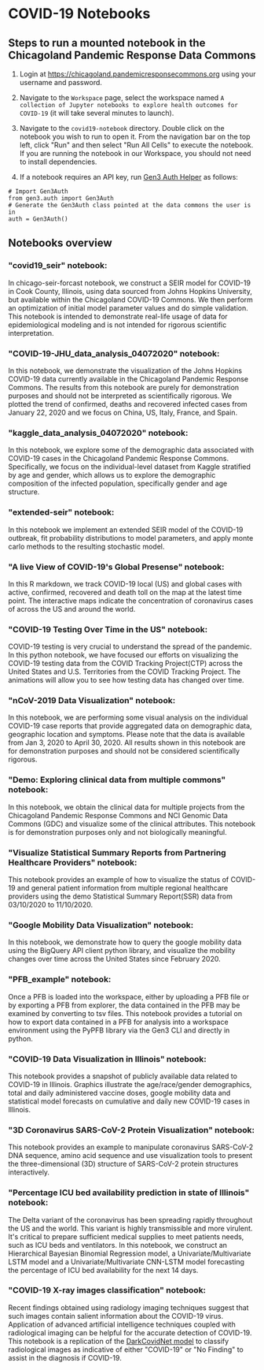 # COVID-19 Notebooks


## Steps to run a mounted notebook in the Chicagoland Pandemic Response Data Commons

1. Login at https://chicagoland.pandemicresponsecommons.org using your username and password.

2. Navigate to the `Workspace` page, select the workspace named `A collection of Jupyter notebooks to explore health outcomes for COVID-19` (it will take several minutes to launch).
3. Navigate to the `covid19-notebook` directory. Double click on the notebook you wish to run to open it. From the navigation bar on the top left, click "Run" and then select "Run All Cells" to execute the notebook. If you are running the notebook in our Workspace, you should not need to install dependencies.
4. If a notebook requires an API key, run [Gen3 Auth Helper](https://uc-cdis.github.io/gen3sdk-python/_build/html/auth.html) as follows:

```
# Import Gen3Auth
from gen3.auth import Gen3Auth
# Generate the Gen3Auth class pointed at the data commons the user is in
auth = Gen3Auth()
```


## Notebooks overview

### "covid19_seir" notebook:

In chicago-seir-forcast notebook, we construct a SEIR model for COVID-19 in Cook County, Illinois, using data sourced from Johns Hopkins University, but available within the Chicagoland COVID-19 Commons. We then perform an optimization of initial model parameter values and do simple validation. This notebook is intended to demonstrate real-life usage of data for epidemiological modeling and is not intended for rigorous scientific interpretation.

### "COVID-19-JHU_data_analysis_04072020" notebook:

In this notebook, we demonstrate the visualization of the Johns Hopkins COVID-19 data currently available in the Chicagoland Pandemic Response Commons. The results from this notebook are purely for demonstration purposes and should not be interpreted as scientifically rigorous. We plotted the trend of confirmed, deaths and recovered infected cases from January 22, 2020 and we focus on China, US, Italy, France, and Spain.

### "kaggle_data_analysis_04072020" notebook:

In this notebook, we explore some of the demographic data associated with COVID-19 cases in the Chicagoland Pandemic Response Commons. Specifically, we focus on the individual-level dataset from Kaggle stratified by age and gender, which allows us to explore the demographic composition of the infected population, specifically gender and age structure.

### "extended-seir" notebook:

In this notebook we implement an extended SEIR model of the COVID-19 outbreak,
fit probability distributions to model parameters, and apply monte carlo methods to the resulting stochastic model.

### "A live View of COVID-19's Global Presense" notebook:

In this R markdown, we track COVID-19 local (US) and global cases with active, confirmed, recovered and death toll on the map at the latest time point. The interactive maps indicate the concentration of coronavirus cases of across the US and around the world.

### "COVID-19 Testing Over Time in the US" notebook:

COVID-19 testing is very crucial to understand the spread of the pandemic. In this python notebook, we have focused our efforts on visualizing the COVID-19 testing data from the COVID Tracking Project(CTP) across the United States and U.S. Territories from the COVID Tracking Project. The animations will allow you to see how testing data has changed over time.

### "nCoV-2019 Data Visualization" notebook:

In this notebook, we are performing some visual analysis on the individual COVID-19 case reports that provide aggregated data on demographic data, geographic location and symptoms. Please note that the data is available from Jan 3, 2020 to April 30, 2020. All results shown in this notebook are for demonstration purposes and should not be considered scientifically rigorous.

### "Demo: Exploring clinical data from multiple commons" notebook:

In this notebook, we obtain the clinical data for multiple projects from the Chicagoland Pandemic Response Commons and NCI Genomic Data Commons (GDC) and visualize some of the clinical attributes. This notebook is for demonstration purposes only and not biologically meaningful.

### "Visualize Statistical Summary Reports from Partnering Healthcare Providers" notebook:

This notebook provides an example of how to visualize the status of COVID-19 and general patient information from multiple regional healthcare providers using the demo Statistical Summary Report(SSR) data from 03/10/2020 to 11/10/2020.

### "Google Mobility Data Visualization" notebook:

In this notebook, we demonstrate how to query the google mobility data using the BigQuery API client python library, and visualize the mobility changes over time across the United States since February 2020.

### "PFB_example" notebook:

Once a PFB is loaded into the workspace, either by uploading a PFB file or by exporting a PFB from explorer, the data contained in the PFB may be examined by converting to tsv files. This notebook provides a tutorial on how to export data contained in a PFB for analysis into a workspace environment using the PyPFB library via the Gen3 CLI and directly in python.

### "COVID-19 Data Visualization in Illinois" notebook:

This notebook provides a snapshot of publicly available data related to COVID-19 in Illinois. Graphics illustrate the age/race/gender demographics, total and daily administered vaccine doses, google mobility data and statistical model forecasts on cumulative and daily new COVID-19 cases in Illinois.

### "3D Coronavirus SARS-CoV-2 Protein Visualization" notebook:

This notebook provides an example to manipulate coronavirus SARS-CoV-2 DNA sequence, amino acid sequence and use visualization tools to present the three-dimensional (3D) structure of SARS-CoV-2 protein structures interactively.

### "Percentage ICU bed availability prediction in state of Illinois" notebook:

The Delta variant of the coronavirus has been spreading rapidly throughout the US and the world. This variant is highly transmissible and more virulent. It's critical to prepare sufficient medical supplies to meet patients needs, such as ICU beds and ventilators. In this notebook, we construct an Hierarchical Bayesian Binomial Regression model, a Univariate/Multivariate LSTM model and a Univariate/Multivariate CNN-LSTM model forecasting the percentage of ICU bed availability for the next 14 days.

### "COVID-19 X-ray images classification" notebook:

Recent findings obtained using radiology imaging techniques suggest that such images contain salient information about the COVID-19 virus. Application of advanced artificial intelligence techniques coupled with radiological imaging can be helpful for the accurate detection of COVID-19. This notebook is a replication of the [DarkCovidNet model](https://pubmed.ncbi.nlm.nih.gov/32568675/) to classify radiological images as indicative of either "COVID-19" or "No Finding" to assist in the diagnosis if COVID-19.
